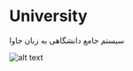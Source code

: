 # University
سیستم جامع دانشگاهی به زبان جاوا


![alt text](https://github.com/SayeyeZohor2/University/blob/main/picture/pexels-photo-4017430.webp)
